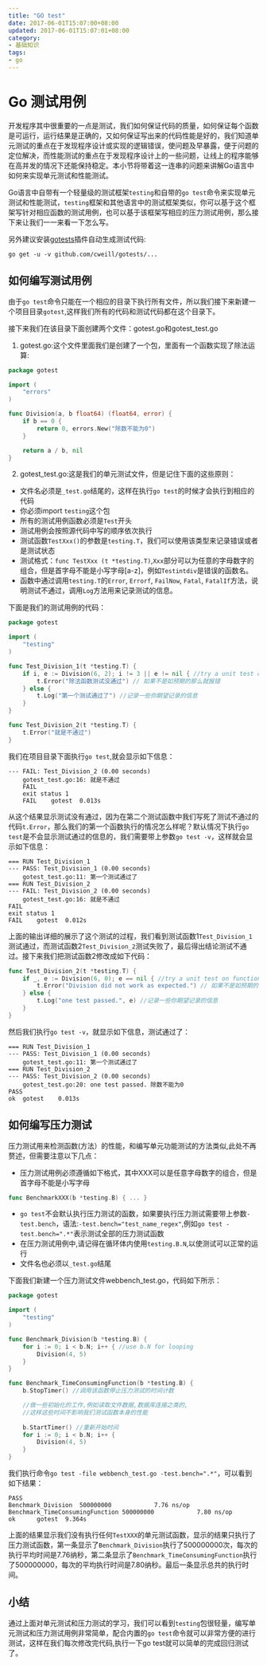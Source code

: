 ```yaml
---
title: "GO test"
date: 2017-06-01T15:07:00+08:00
updated: 2017-06-01T15:07:01+08:00
category:
- 基础知识
tags:
- go
---
```


# Go 测试用例

开发程序其中很重要的一点是测试，我们如何保证代码的质量，如何保证每个函数是可运行，运行结果是正确的，又如何保证写出来的代码性能是好的，我们知道单元测试的重点在于发现程序设计或实现的逻辑错误，使问题及早暴露，便于问题的定位解决，而性能测试的重点在于发现程序设计上的一些问题，让线上的程序能够在高并发的情况下还能保持稳定。本小节将带着这一连串的问题来讲解Go语言中如何来实现单元测试和性能测试。

Go语言中自带有一个轻量级的测试框架`testing`和自带的`go test`命令来实现单元测试和性能测试，`testing`框架和其他语言中的测试框架类似，你可以基于这个框架写针对相应函数的测试用例，也可以基于该框架写相应的压力测试用例，那么接下来让我们一一来看一下怎么写。

另外建议安装[gotests](https://github.com/cweill/gotests)插件自动生成测试代码:

``` shell
go get -u -v github.com/cweill/gotests/...
```

## 如何编写测试用例

由于`go test`命令只能在一个相应的目录下执行所有文件，所以我们接下来新建一个项目目录`gotest`,这样我们所有的代码和测试代码都在这个目录下。

接下来我们在该目录下面创建两个文件：gotest.go和gotest_test.go

1. gotest.go:这个文件里面我们是创建了一个包，里面有一个函数实现了除法运算:

```go
package gotest

import (
    "errors"
)

func Division(a, b float64) (float64, error) {
	if b == 0 {
		return 0, errors.New("除数不能为0")
	}

	return a / b, nil
}
```

2. gotest_test.go:这是我们的单元测试文件，但是记住下面的这些原则：

- 文件名必须是`_test.go`结尾的，这样在执行`go test`的时候才会执行到相应的代码
- 你必须import `testing`这个包
- 所有的测试用例函数必须是`Test`开头
- 测试用例会按照源代码中写的顺序依次执行
- 测试函数`TestXxx()`的参数是`testing.T`，我们可以使用该类型来记录错误或者是测试状态
- 测试格式：`func TestXxx (t *testing.T)`,`Xxx`部分可以为任意的字母数字的组合，但是首字母不能是小写字母[a-z]，例如`Testintdiv`是错误的函数名。
- 函数中通过调用`testing.T`的`Error`, `Errorf`, `FailNow`, `Fatal`, `FatalIf`方法，说明测试不通过，调用`Log`方法用来记录测试的信息。

 下面是我们的测试用例的代码：

```go
package gotest

import (
    "testing"
)

func Test_Division_1(t *testing.T) {
    if i, e := Division(6, 2); i != 3 || e != nil { //try a unit test on function
	    t.Error("除法函数测试没通过") // 如果不是如预期的那么就报错
	} else {
		t.Log("第一个测试通过了") //记录一些你期望记录的信息
	}
}

func Test_Division_2(t *testing.T) {
	t.Error("就是不通过")
}

```

我们在项目目录下面执行`go test`,就会显示如下信息：

``` shell
--- FAIL: Test_Division_2 (0.00 seconds)
    gotest_test.go:16: 就是不通过
	FAIL
	exit status 1
	FAIL	gotest	0.013s	
```

从这个结果显示测试没有通过，因为在第二个测试函数中我们写死了测试不通过的代码`t.Error`，那么我们的第一个函数执行的情况怎么样呢？默认情况下执行`go test`是不会显示测试通过的信息的，我们需要带上参数`go test -v`，这样就会显示如下信息：

``` shell
=== RUN Test_Division_1
--- PASS: Test_Division_1 (0.00 seconds)
	gotest_test.go:11: 第一个测试通过了
=== RUN Test_Division_2
--- FAIL: Test_Division_2 (0.00 seconds)
	gotest_test.go:16: 就是不通过
FAIL
exit status 1
FAIL	gotest	0.012s
```

上面的输出详细的展示了这个测试的过程，我们看到测试函数1`Test_Division_1`测试通过，而测试函数2`Test_Division_2`测试失败了，最后得出结论测试不通过。接下来我们把测试函数2修改成如下代码：

``` go
func Test_Division_2(t *testing.T) {
	if _, e := Division(6, 0); e == nil { //try a unit test on function
		t.Error("Division did not work as expected.") // 如果不是如预期的那么就报错
	} else {
		t.Log("one test passed.", e) //记录一些你期望记录的信息
	}
}
```

然后我们执行`go test -v`，就显示如下信息，测试通过了：

```
=== RUN Test_Division_1
--- PASS: Test_Division_1 (0.00 seconds)
	gotest_test.go:11: 第一个测试通过了
=== RUN Test_Division_2
--- PASS: Test_Division_2 (0.00 seconds)
	gotest_test.go:20: one test passed. 除数不能为0
PASS
ok  gotest    0.013s
```

## 如何编写压力测试

压力测试用来检测函数(方法）的性能，和编写单元功能测试的方法类似,此处不再赘述，但需要注意以下几点：

- 压力测试用例必须遵循如下格式，其中XXX可以是任意字母数字的组合，但是首字母不能是小写字母

```go
func BenchmarkXXX(b *testing.B) { ... }
```

- `go test`不会默认执行压力测试的函数，如果要执行压力测试需要带上参数`-test.bench`，语法:`-test.bench="test_name_regex"`,例如`go test -test.bench=".*"`表示测试全部的压力测试函数
- 在压力测试用例中,请记得在循环体内使用`testing.B.N`,以使测试可以正常的运行
- 文件名也必须以`_test.go`结尾

下面我们新建一个压力测试文件webbench_test.go，代码如下所示：

```go
package gotest

import (
	"testing"
)

func Benchmark_Division(b *testing.B) {
	for i := 0; i < b.N; i++ { //use b.N for looping 
		Division(4, 5)
	}
}

func Benchmark_TimeConsumingFunction(b *testing.B) {
	b.StopTimer() //调用该函数停止压力测试的时间计数

	//做一些初始化的工作,例如读取文件数据,数据库连接之类的,
	//这样这些时间不影响我们测试函数本身的性能
	
	b.StartTimer() //重新开始时间
	for i := 0; i < b.N; i++ {
		Division(4, 5)
	}
}

```

我们执行命令`go test -file webbench_test.go -test.bench=".*"`，可以看到如下结果：

```
PASS
Benchmark_Division	500000000	         7.76 ns/op
Benchmark_TimeConsumingFunction	500000000	         7.80 ns/op
ok  	gotest	9.364s
```

上面的结果显示我们没有执行任何`TestXXX`的单元测试函数，显示的结果只执行了压力测试函数，第一条显示了`Benchmark_Division`执行了500000000次，每次的执行平均时间是7.76纳秒，第二条显示了`Benchmark_TimeConsumingFunction`执行了500000000，每次的平均执行时间是7.80纳秒。最后一条显示总共的执行时间。

## 小结

通过上面对单元测试和压力测试的学习，我们可以看到`testing`包很轻量，编写单元测试和压力测试用例非常简单，配合内置的`go test`命令就可以非常方便的进行测试，这样在我们每次修改完代码,执行一下go test就可以简单的完成回归测试了。
